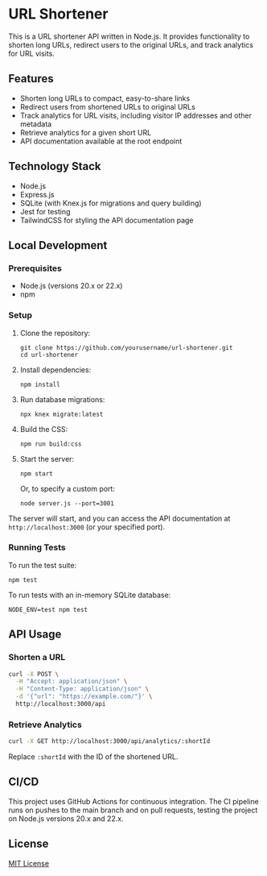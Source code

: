 # URL Shortener

This is a URL shortener API written in Node.js. It provides functionality to shorten long URLs, redirect users to the original URLs, and track analytics for URL visits.

## Features

- Shorten long URLs to compact, easy-to-share links
- Redirect users from shortened URLs to original URLs
- Track analytics for URL visits, including visitor IP addresses and other metadata
- Retrieve analytics for a given short URL
- API documentation available at the root endpoint

## Technology Stack

- Node.js
- Express.js
- SQLite (with Knex.js for migrations and query building)
- Jest for testing
- TailwindCSS for styling the API documentation page

## Local Development

### Prerequisites

- Node.js (versions 20.x or 22.x)
- npm

### Setup

1. Clone the repository:
   ```
   git clone https://github.com/yourusername/url-shortener.git
   cd url-shortener
   ```

2. Install dependencies:
   ```
   npm install
   ```

3. Run database migrations:
   ```
   npx knex migrate:latest
   ```

4. Build the CSS:
   ```
   npm run build:css
   ```

5. Start the server:
   ```
   npm start
   ```
   Or, to specify a custom port:
   ```
   node server.js --port=3001
   ```

The server will start, and you can access the API documentation at `http://localhost:3000` (or your specified port).

### Running Tests

To run the test suite:

```
npm test
```

To run tests with an in-memory SQLite database:

```
NODE_ENV=test npm test
```

## API Usage

### Shorten a URL

```sh
curl -X POST \
  -H "Accept: application/json" \
  -H "Content-Type: application/json" \
  -d '{"url": "https://example.com/"}' \
  http://localhost:3000/api
```

### Retrieve Analytics

```sh
curl -X GET http://localhost:3000/api/analytics/:shortId
```

Replace `:shortId` with the ID of the shortened URL.

## CI/CD

This project uses GitHub Actions for continuous integration. The CI pipeline runs on pushes to the main branch and on pull requests, testing the project on Node.js versions 20.x and 22.x.

## License

[MIT License](LICENSE)